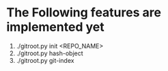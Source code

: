 # The Following features are implemented yet
 1. ./gitroot.py init <REPO_NAME> 
 2. ./gitroot.py hash-object <OBJECT>
 3. ./gitroot.py git-index

